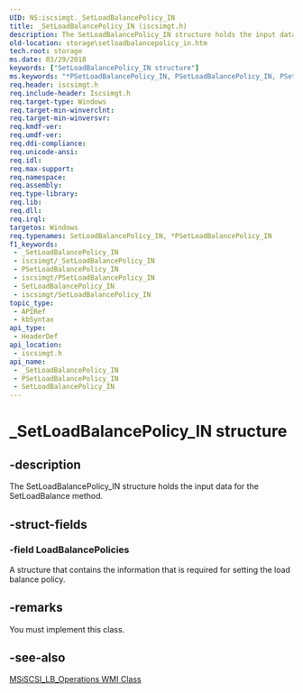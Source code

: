 ```yaml
---
UID: NS:iscsimgt._SetLoadBalancePolicy_IN
title: _SetLoadBalancePolicy_IN (iscsimgt.h)
description: The SetLoadBalancePolicy_IN structure holds the input data for the SetLoadBalance method.
old-location: storage\setloadbalancepolicy_in.htm
tech.root: storage
ms.date: 03/29/2018
keywords: ["SetLoadBalancePolicy_IN structure"]
ms.keywords: "*PSetLoadBalancePolicy_IN, PSetLoadBalancePolicy_IN, PSetLoadBalancePolicy_IN structure pointer [Storage Devices], SetLoadBalancePolicy_IN, SetLoadBalancePolicy_IN structure [Storage Devices], _SetLoadBalancePolicy_IN, iscsimgt/PSetLoadBalancePolicy_IN, iscsimgt/SetLoadBalancePolicy_IN, storage.setloadbalancepolicy_in, structs-iSCSI_d4d805d0-4c3c-4f5e-90ee-9c6bf881dfcf.xml"
req.header: iscsimgt.h
req.include-header: Iscsimgt.h
req.target-type: Windows
req.target-min-winverclnt: 
req.target-min-winversvr: 
req.kmdf-ver: 
req.umdf-ver: 
req.ddi-compliance: 
req.unicode-ansi: 
req.idl: 
req.max-support: 
req.namespace: 
req.assembly: 
req.type-library: 
req.lib: 
req.dll: 
req.irql: 
targetos: Windows
req.typenames: SetLoadBalancePolicy_IN, *PSetLoadBalancePolicy_IN
f1_keywords:
 - _SetLoadBalancePolicy_IN
 - iscsimgt/_SetLoadBalancePolicy_IN
 - PSetLoadBalancePolicy_IN
 - iscsimgt/PSetLoadBalancePolicy_IN
 - SetLoadBalancePolicy_IN
 - iscsimgt/SetLoadBalancePolicy_IN
topic_type:
 - APIRef
 - kbSyntax
api_type:
 - HeaderDef
api_location:
 - iscsimgt.h
api_name:
 - _SetLoadBalancePolicy_IN
 - PSetLoadBalancePolicy_IN
 - SetLoadBalancePolicy_IN
---
```


# _SetLoadBalancePolicy_IN structure


## -description

The SetLoadBalancePolicy_IN structure holds the input data for the SetLoadBalance method.

## -struct-fields

### -field LoadBalancePolicies

A structure that contains the information that is required for setting the load balance policy.

## -remarks

You must implement this class.

## -see-also

<a href="/windows-hardware/drivers/storage/msiscsi-lb-operations-wmi-class">MSiSCSI_LB_Operations WMI Class</a>

